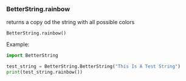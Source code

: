 ### BetterString.rainbow
returns a copy od the string with all possible colors     
 
`BetterString.rainbow()`
  
Example:   
```python 
import BetterString

test_string = BetterString.BetterString("This Is A Test String")
print(test_string.rainbow())
```
